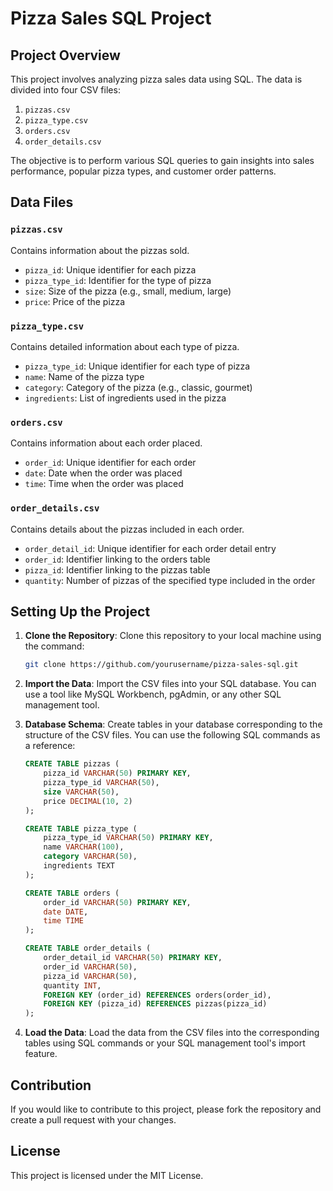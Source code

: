 # Pizza Sales SQL Project

## Project Overview

This project involves analyzing pizza sales data using SQL. The data is divided into four CSV files:

1. `pizzas.csv`
2. `pizza_type.csv`
3. `orders.csv`
4. `order_details.csv`

The objective is to perform various SQL queries to gain insights into sales performance, popular pizza types, and customer order patterns.

## Data Files

### `pizzas.csv`

Contains information about the pizzas sold.

- `pizza_id`: Unique identifier for each pizza
- `pizza_type_id`: Identifier for the type of pizza
- `size`: Size of the pizza (e.g., small, medium, large)
- `price`: Price of the pizza

### `pizza_type.csv`

Contains detailed information about each type of pizza.

- `pizza_type_id`: Unique identifier for each type of pizza
- `name`: Name of the pizza type
- `category`: Category of the pizza (e.g., classic, gourmet)
- `ingredients`: List of ingredients used in the pizza

### `orders.csv`

Contains information about each order placed.

- `order_id`: Unique identifier for each order
- `date`: Date when the order was placed
- `time`: Time when the order was placed

### `order_details.csv`

Contains details about the pizzas included in each order.

- `order_detail_id`: Unique identifier for each order detail entry
- `order_id`: Identifier linking to the orders table
- `pizza_id`: Identifier linking to the pizzas table
- `quantity`: Number of pizzas of the specified type included in the order

## Setting Up the Project

1. **Clone the Repository**: Clone this repository to your local machine using the command:
    ```sh
    git clone https://github.com/yourusername/pizza-sales-sql.git
    ```

2. **Import the Data**: Import the CSV files into your SQL database. You can use a tool like MySQL Workbench, pgAdmin, or any other SQL management tool.

3. **Database Schema**: Create tables in your database corresponding to the structure of the CSV files. You can use the following SQL commands as a reference:

    ```sql
    CREATE TABLE pizzas (
        pizza_id VARCHAR(50) PRIMARY KEY,
        pizza_type_id VARCHAR(50),
        size VARCHAR(50),
        price DECIMAL(10, 2)
    );

    CREATE TABLE pizza_type (
        pizza_type_id VARCHAR(50) PRIMARY KEY,
        name VARCHAR(100),
        category VARCHAR(50),
        ingredients TEXT
    );

    CREATE TABLE orders (
        order_id VARCHAR(50) PRIMARY KEY,
        date DATE,
        time TIME
    );

    CREATE TABLE order_details (
        order_detail_id VARCHAR(50) PRIMARY KEY,
        order_id VARCHAR(50),
        pizza_id VARCHAR(50),
        quantity INT,
        FOREIGN KEY (order_id) REFERENCES orders(order_id),
        FOREIGN KEY (pizza_id) REFERENCES pizzas(pizza_id)
    );
    ```

4. **Load the Data**: Load the data from the CSV files into the corresponding tables using SQL commands or your SQL management tool's import feature.

## Contribution

If you would like to contribute to this project, please fork the repository and create a pull request with your changes.

## License

This project is licensed under the MIT License.
